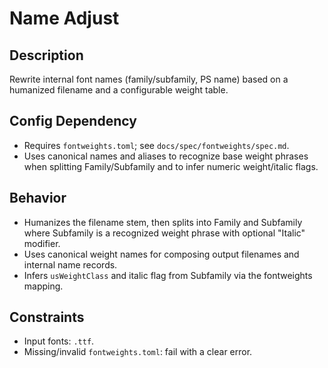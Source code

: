 Name Adjust
==========

Description
-----------
Rewrite internal font names (family/subfamily, PS name) based on a humanized filename and a configurable weight table.

Config Dependency
-----------------
- Requires `fontweights.toml`; see `docs/spec/fontweights/spec.md`.
- Uses canonical names and aliases to recognize base weight phrases when splitting Family/Subfamily and to infer numeric weight/italic flags.

Behavior
--------
- Humanizes the filename stem, then splits into Family and Subfamily where Subfamily is a recognized weight phrase with optional "Italic" modifier.
- Uses canonical weight names for composing output filenames and internal name records.
- Infers `usWeightClass` and italic flag from Subfamily via the fontweights mapping.

Constraints
-----------
- Input fonts: `.ttf`.
- Missing/invalid `fontweights.toml`: fail with a clear error.

